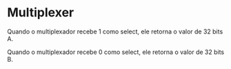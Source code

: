 # Multiplexer

Quando o multiplexador recebe 1 como select, ele retorna o valor de 32 bits A.

Quando o multiplexador recebe 0 como select, ele retorna o valor de 32 bits B.
